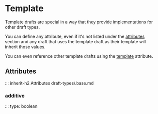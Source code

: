 # Template

Template drafts are special in a way that they provide implementations for other draft types.

You can define any attribute, even if it's not listed under the [attributes](#attributes) section
and any draft that uses the template draft as their template will inherit those values.

You can even reference other template drafts using the [template](#template) attribute.

## Attributes
::: inherit-h2 Attributes draft-types/.base.md

### additive
::: type: boolean

